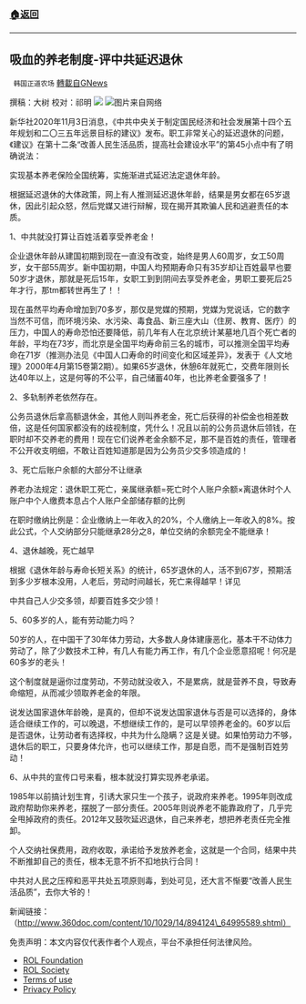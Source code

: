 ###  [:house:返回](README.md)
---


## 吸血的养老制度-评中共延迟退休
` 韩国正道农场` [轉載自GNews](https://gnews.org/zh-hans/2497261/)

撰稿：大树 校对：祁明
 ![](https://assets.gnews.org/wp-content/uploads/2022/05/xin_png.001-2-25.jpg) 
![](https://assets.gnews.org/wp-content/uploads/2022/05/IMG_2800.jpg)图片来自网络
 
新华社2020年11月3日消息，《中共中央关于制定国民经济和社会发展第十四个五年规划和二〇三五年远景目标的建议》发布。职工非常关心的延迟退休的问题，《建议》在第十二条“改善人民生活品质，提高社会建设水平”的第45小点中有了明确说法：
 
实现基本养老保险全国统筹，实施渐进式延迟法定退休年龄。
 
根据延迟退休的大体政策，网上有人推测延迟退休年龄，结果是男女都在65岁退休，因此引起众怒，然后党媒又进行辩解，现在揭开其欺骗人民和逃避责任的本质。
 
1、中共就没打算让百姓活着享受养老金！
 
企业退休年龄从建国初期到现在一直没有改变，始终是男人60周岁，女工50周岁，女干部55周岁。新中国初期，中国人均预期寿命只有35岁却让百姓最早也要50岁才退休，那就是死后15年，女职工到到阴间去享受养老金，男职工要死后25年才行，那tm都转世再生了！！
 
现在虽然平均寿命增加到70多岁，那仅是党媒的预期，党媒为党说话，它的数字当然不可信，而环境污染、水污染、毒食品、新三座大山（住房、教育、医疗）的压力，中国人的寿命恐怕还要降低，前几年有人在北京统计某墓地几百个死亡者的年龄，平均在73岁，而北京是全国平均寿命前三名的城市，可以推测全国平均寿命在71岁（推测办法见《中国人口寿命的时间变化和区域差异》，发表于《人文地理》2000年4月第15卷第2期）。如果65岁退休，休憩6年就死亡，交费年限则长达40年以上，这是何等的不公平，自己储蓄40年，也比养老金要强多了！
 
2、多轨制养老依然存在。
 
公务员退休后拿高额退休金，其他人则叫养老金，死亡后获得的补偿金也相差数倍，这是任何国家都没有的歧视制度，凭什么！况且以前的公务员退休后领钱，在职时却不交养老的费用！现在它们说养老金余额不足，那不是百姓的责任，管理者不公开收支明细，不敢让百姓知道那是因为公务员少交多领造成的！
 
3、死亡后账户余额的大部分不让继承
 
养老办法规定：退休职工死亡，亲属继承额=死亡时个人账户余额×离退休时个人账户中个人缴费本息占个人账户全部储存额的比例
 
在职时缴纳比例是：企业缴纳上一年收入的20%，个人缴纳上一年收入的8%。按此公式，个人交纳部分只能继承28分之8，单位交纳的余额完全不能继承！
 
4、退休越晚，死亡越早
 
根据《退休年龄与寿命长短关系》的统计，65岁退休的人，活不到67岁，预期活到多少岁根本没用，人老后，劳动时间越长，死亡来得越早！详见
 
中共自己人少交多领，却要百姓多交少领！
 
5、60多岁的人，能有劳动能力吗？
 
50岁的人，在中国干了30年体力劳动，大多数人身体建康恶化，基本干不动体力劳动了，除了少数技术工种，有几人有能力再工作，有几个企业愿意招呢！何况是60多岁的老头！
 
这个制度就是逼你过度劳动，不劳动就没收入，不是累病，就是营养不良，导致寿命缩短，从而减少领取养老金的年限。
 
说发达国家退休年龄晚，是真的，但却不说发达国家退休与否是可以选择的，身体适合继续工作的，可以晚退，不想继续工作的，是可以早领养老金的。60岁以后是否退休，让劳动者有选择权，中共为什么隐瞒？这是关键。如果怕劳动力不够，退休后的职工，只要身体允许，也可以继续工作，那是自愿，而不是强制百姓劳动！
 
6、从中共的宣传口号来看，根本就没打算实现养老承诺。
 
1985年以前搞计划生育，引诱大家只生一个孩子，说政府来养老。1995年则改成政府帮助你来养老，摆脱了一部分责任。2005年则说养老不能靠政府了，几乎完全甩掉政府的责任。2012年又鼓吹延迟退休，自己来养老，想把养老责任完全推卸。
 
个人交纳社保费用，政府收取，承诺给予发放养老金，这就是一个合同，结果中共不断推卸自己的责任，根本无意不折不扣地执行合同！
 
中共对人民之压榨和恶平共处五项原则毒，到处可见，还大言不惭要“改善人民生活品质”，去你大爷的！
 
新闻链接：（http://www.360doc.com/content/10/1029/14/894124\_64995589.shtml）

免责声明：本文内容仅代表作者个人观点，平台不承担任何法律风险。
  
- [ROL Foundation](https://rolfoundation.org/)
- [ROL Society](https://rolsociety.org/)
- [Terms of use](https://gnews.org/terms-of-use-3/)
- [Privacy Policy](https://gnews.org/privacy-policy/)
